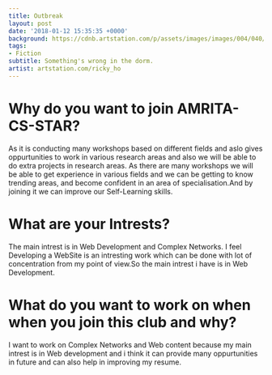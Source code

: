 ```yaml
---
title: Outbreak
layout: post
date: '2018-01-12 15:35:35 +0000'
background: https://cdnb.artstation.com/p/assets/images/images/004/040/769/large/ricky-ho-zombie-alley.jpg?1479754248
tags:
- Fiction
subtitle: Something's wrong in the dorm.
artist: artstation.com/ricky_ho
---
```


# Why do you want to join AMRITA-CS-STAR?
As it is conducting many workshops based on different fields and aslo gives oppurtunities to work in various research areas and also we will be able to do extra projects in research areas. As there are many workshops we will be able to get experience in various fields and we can be getting to know trending areas, and become confident in an area of specialisation.And by joining it we can improve our Self-Learning skills. 


# What are your Intrests?
The main intrest is in Web Development and Complex Networks. I feel Developing a WebSite is an intresting work which can be done with lot of concentration from my point of view.So the main intrest i have is in Web Development.


# What do you want to work on when when you join this club and why?
I want to work on Complex Networks and Web content because my main intrest is in Web development and i think it can provide many oppurtunities in future and can also help in improving my resume.
